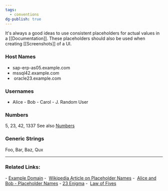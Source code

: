 ```yaml
---
tags:
  - conventions
dg-publish: true
---
```


It's always a good ideas to use consistent placeholders for actual values in a [[Documentation]]. These placeholders should also be used when creating [[Screenshots]] of a UI. 

### Host Names

- sap-erp-as05.example.com
- mssql42.example.com
-  oracle23.example.com

### Usernames

- Alice
- Bob
- Carol
- J. Random User

### Numbers

5, 23, 42, 1337 See also [Numbers](https://helpcenter.theobald-software.com/editorial-guidelines/style-guide/#numbers)

### Generic Strings

Foo, Bar, Baz, Qux

----
### Related Links:

- [Example Domain](http://example.com/)
-  [Wikipedia Article on Placeholder Names](https://en.wikipedia.org/wiki/Placeholder_name)
-  [Alice and Bob - Placeholder Names](https://en.wikipedia.org/wiki/Alice_and_Bob)
- [23 Enigma](https://en.wikipedia.org/wiki/23_enigma)
-  [Law of Fives](https://discordia.fandom.com/wiki/Law_of_Fives)